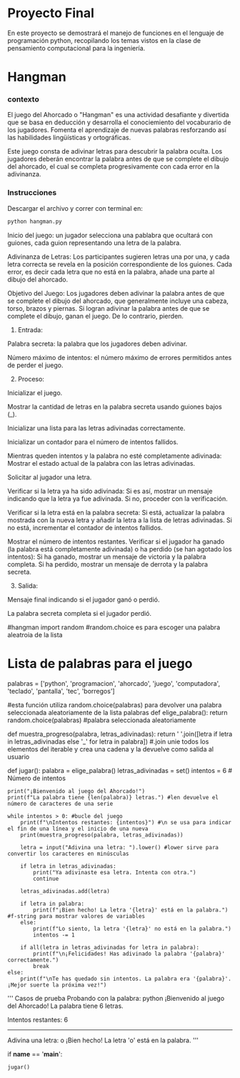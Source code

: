 # Proyecto Final
En este proyecto se demostrará el manejo de funciones en el lenguaje de programación python, recopilando los temas vistos en la clase de pensamiento computacional para la ingeniería. 

# Hangman

### contexto
El juego del Ahorcado o "Hangman" es una actividad desafiante y divertida que se basa en deducción y desarrolla el conociemiento del vocaburario de los jugadores. Fomenta el aprendizaje de nuevas palabras resforzando así las habilidades lingüísticas y ortográficas.

Este juego consta de adivinar letras para descubrir la palabra oculta. Los jugadores deberán encontrar la palabra antes de que se complete el dibujo del ahorcado, el cual se completa progresivamente con cada error en la adivinanza. 

### Instrucciones

Descargar el archivo y correr con terminal en:

```bash
python hangman.py
```

Inicio del juego: un jugador selecciona una pablabra que ocultará con guiones, cada guion representando una letra de la palabra. 

Adivinanza de Letras: Los participantes sugieren letras una por una, y cada letra correcta se revela en la posición correspondiente de los guiones. Cada error, es decir cada letra que no está en la palabra, añade una parte al dibujo del ahorcado.

Objetivo del Juego: Los jugadores deben adivinar la palabra antes de que se complete el dibujo del ahorcado, que generalmente incluye una cabeza, torso, brazos y piernas. Si logran adivinar la palabra antes de que se complete el dibujo, ganan el juego. De lo contrario, pierden.

1. Entrada:

Palabra secreta: la palabra que los jugadores deben adivinar.

Número máximo de intentos: el número máximo de errores permitidos antes de perder el juego.

2. Proceso:

Inicializar el juego.

Mostrar la cantidad de letras en la palabra secreta usando guiones bajos (_).

Inicializar una lista para las letras adivinadas correctamente.

Inicializar un contador para el número de intentos fallidos.

Mientras queden intentos y la palabra no esté completamente adivinada:
Mostrar el estado actual de la palabra con las letras adivinadas.

Solicitar al jugador una letra.

Verificar si la letra ya ha sido adivinada:
Si es así, mostrar un mensaje indicando que la letra ya fue adivinada.
Si no, proceder con la verificación.

Verificar si la letra está en la palabra secreta:
Si está, actualizar la palabra mostrada con la nueva letra y añadir la letra a la lista de letras adivinadas.
Si no está, incrementar el contador de intentos fallidos.

Mostrar el número de intentos restantes.
Verificar si el jugador ha ganado (la palabra está completamente adivinada) o ha perdido (se han agotado los intentos):
Si ha ganado, mostrar un mensaje de victoria y la palabra completa.
Si ha perdido, mostrar un mensaje de derrota y la palabra secreta.

3. Salida:

Mensaje final indicando si el jugador ganó o perdió.

La palabra secreta completa si el jugador perdió.

#hangman
import random #random.choice es para escoger una palabra aleatroia de la lista

# Lista de palabras para el juego
palabras = ['python', 'programacion', 'ahorcado', 'juego', 'computadora', 'teclado', 'pantalla', 'tec', 'borregos']

#esta función utiliza random.choice(palabras) para devolver una palabra seleccionada aleatoriamente de la lista palabras
def elige_palabra():
    return random.choice(palabras) #palabra seleccionada aleatoriamente


def muestra_progreso(palabra, letras_adivinadas): 
    return ' '.join([letra if letra in letras_adivinadas else '_' for letra in palabra]) #.join unie todos los elementos del iterable y crea una cadena y la devuelve como salida al usuario

def jugar():
    palabra = elige_palabra()
    letras_adivinadas = set()
    intentos = 6  # Número de intentos

    print("¡Bienvenido al juego del Ahorcado!")
    print(f"La palabra tiene {len(palabra)} letras.") #len devuelve el número de caracteres de una serie 

    while intentos > 0: #bucle del juego
        print(f"\nIntentos restantes: {intentos}") #\n se usa para indicar el fin de una línea y el inicio de una nueva
        print(muestra_progreso(palabra, letras_adivinadas))

        letra = input("Adivina una letra: ").lower() #lower sirve para convertir los caracteres en minúsculas

        if letra in letras_adivinadas:
            print("Ya adivinaste esa letra. Intenta con otra.")
            continue

        letras_adivinadas.add(letra)

        if letra in palabra:
            print(f"¡Bien hecho! La letra '{letra}' está en la palabra.") #f-string para mostrar valores de variables
        else:
            print(f"Lo siento, la letra '{letra}' no está en la palabra.")
            intentos -= 1

        if all(letra in letras_adivinadas for letra in palabra):
            print(f"\n¡Felicidades! Has adivinado la palabra '{palabra}' correctamente.")
            break
    else:
        print(f"\nTe has quedado sin intentos. La palabra era '{palabra}'. ¡Mejor suerte la próxima vez!")

'''
Casos de prueba
Probando con la palabra: python 
¡Bienvenido al juego del Ahorcado!
La palabra tiene 6 letras.

Intentos restantes: 6
_ _ _ _ _ _
Adivina una letra: o
¡Bien hecho! La letra 'o' está en la palabra.
'''

if __name__ == '__main__':

    jugar()


